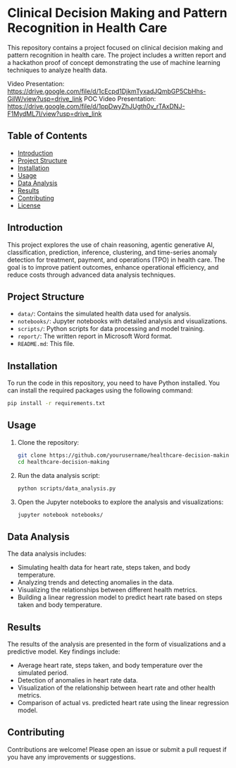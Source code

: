 # Clinical Decision Making and Pattern Recognition in Health Care

This repository contains a project focused on clinical decision making and pattern recognition in health care. The project includes a written report and a hackathon proof of concept demonstrating the use of machine learning techniques to analyze health data.

Video Presentation: https://drive.google.com/file/d/1cEcpd1DjkmTyxadJQmbGP5CbHhs-GilW/view?usp=drive_link
POC Video Presentation: https://drive.google.com/file/d/1ppDwyZhJUgth0v_rTAxDNJ-F1MydML7I/view?usp=drive_link
## Table of Contents
- [Introduction](#introduction)
- [Project Structure](#project-structure)
- [Installation](#installation)
- [Usage](#usage)
- [Data Analysis](#data-analysis)
- [Results](#results)
- [Contributing](#contributing)
- [License](#license)

## Introduction
This project explores the use of chain reasoning, agentic generative AI, classification, prediction, inference, clustering, and time-series anomaly detection for treatment, payment, and operations (TPO) in health care. The goal is to improve patient outcomes, enhance operational efficiency, and reduce costs through advanced data analysis techniques.

## Project Structure
- `data/`: Contains the simulated health data used for analysis.
- `notebooks/`: Jupyter notebooks with detailed analysis and visualizations.
- `scripts/`: Python scripts for data processing and model training.
- `report/`: The written report in Microsoft Word format.
- `README.md`: This file.

## Installation
To run the code in this repository, you need to have Python installed. You can install the required packages using the following command:

```bash
pip install -r requirements.txt
```

## Usage
1. Clone the repository:
   ```bash
   git clone https://github.com/yourusername/healthcare-decision-making.git
   cd healthcare-decision-making
   ```

2. Run the data analysis script:
   ```bash
   python scripts/data_analysis.py
   ```

3. Open the Jupyter notebooks to explore the analysis and visualizations:
   ```bash
   jupyter notebook notebooks/
   ```

## Data Analysis
The data analysis includes:
- Simulating health data for heart rate, steps taken, and body temperature.
- Analyzing trends and detecting anomalies in the data.
- Visualizing the relationships between different health metrics.
- Building a linear regression model to predict heart rate based on steps taken and body temperature.

## Results
The results of the analysis are presented in the form of visualizations and a predictive model. Key findings include:
- Average heart rate, steps taken, and body temperature over the simulated period.
- Detection of anomalies in heart rate data.
- Visualization of the relationship between heart rate and other health metrics.
- Comparison of actual vs. predicted heart rate using the linear regression model.

## Contributing
Contributions are welcome! Please open an issue or submit a pull request if you have any improvements or suggestions.

